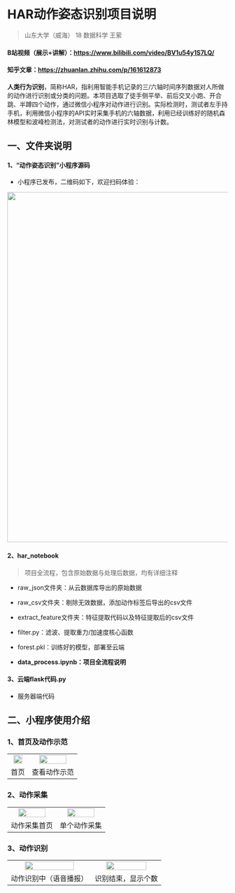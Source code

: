 # HAR动作姿态识别项目说明

> 山东大学（威海）   18 数据科学 王萦



#### B站视频（展示+讲解）：https://www.bilibili.com/video/BV1u54y1S7LQ/

#### 知乎文章：https://zhuanlan.zhihu.com/p/161612873



**人类行为识别**，简称HAR，指利用智能手机记录的三/六轴时间序列数据对人所做的动作进行识别或分类的问题。本项目选取了徒手侧平举、前后交叉小跑、开合跳、半蹲四个动作，通过微信小程序对动作进行识别。实际检测时，测试者左手持手机，利用微信小程序的API实时采集手机的六轴数据，利用已经训练好的随机森林模型和波峰检测法，对测试者的动作进行实时识别与计数。



## 一、文件夹说明

#### 1、“动作姿态识别”小程序源码

+ 小程序已发布，二维码如下，欢迎扫码体验：
<img src='https://img-blog.csdnimg.cn/20200726160736443.png?x-oss-process=image/watermark,type_ZmFuZ3poZW5naGVpdGk,shadow_10,text_aHR0cHM6Ly9ibG9nLmNzZG4ubmV0L3FxXzQ1NTE3Njcy,size_16,color_FFFFFF,t_70#pic_center' width='800px'>

#### 2、har_notebook

> 项目全流程，包含原始数据与处理后数据，均有详细注释

+ raw_json文件夹：从云数据库导出的原始数据

+ raw_csv文件夹：剔除无效数据，添加动作标签后导出的csv文件

+ extract_feature文件夹：特征提取代码以及特征提取后的csv文件

+ filter.py：滤波、提取重力/加速度核心函数

+ forest.pkl：训练好的模型，部署至云端

+ **data_process.ipynb：项目全流程说明**

  

#### 3、云端flask代码.py

* 服务器端代码



## 二、小程序使用介绍

### 1、首页及动作示范

<table>
    <tr>
        <td ><center><img src="https://img-blog.csdnimg.cn/20200726154913985.jpg?x-oss-process=image/watermark,type_ZmFuZ3poZW5naGVpdGk,shadow_10,text_aHR0cHM6Ly9ibG9nLmNzZG4ubmV0L3FxXzQ1NTE3Njcy,size_16,color_FFFFFF,t_70"  width="80%"></center></td>
        <td ><center><img src="https://img-blog.csdnimg.cn/20200726154913790.jpg?x-oss-process=image/watermark,type_ZmFuZ3poZW5naGVpdGk,shadow_10,text_aHR0cHM6Ly9ibG9nLmNzZG4ubmV0L3FxXzQ1NTE3Njcy,size_16,color_FFFFFF,t_70"  width="80%"></center></td>
    </tr>
    <tr>
        <td><center>首页</center></td>
        <td><center>查看动作示范</center> </td>
    </tr>
</table>




### 2、动作采集

<table>
    <tr>
        <td ><center><img src="https://img-blog.csdnimg.cn/20200726154914114.jpg?x-oss-process=image/watermark,type_ZmFuZ3poZW5naGVpdGk,shadow_10,text_aHR0cHM6Ly9ibG9nLmNzZG4ubmV0L3FxXzQ1NTE3Njcy,size_16,color_FFFFFF,t_70"  width="80%"> </center></td>
        <td ><center><img src="https://img-blog.csdnimg.cn/2020072615491489.jpg?x-oss-process=image/watermark,type_ZmFuZ3poZW5naGVpdGk,shadow_10,text_aHR0cHM6Ly9ibG9nLmNzZG4ubmV0L3FxXzQ1NTE3Njcy,size_16,color_FFFFFF,t_70"  width="80%"></center></td>
    </tr>
    <tr>
        <td><center>动作采集首页</center></td>
        <td><center>单个动作采集</center> </td>
    </tr>
</table>




### 3、动作识别

<table>
    <tr>
        <td ><center><img src="https://img-blog.csdnimg.cn/2020072615491411.jpg?x-oss-process=image/watermark,type_ZmFuZ3poZW5naGVpdGk,shadow_10,text_aHR0cHM6Ly9ibG9nLmNzZG4ubmV0L3FxXzQ1NTE3Njcy,size_16,color_FFFFFF,t_70"  width="80%"> </center></td>
        <td ><center><img src="https://img-blog.csdnimg.cn/2020072615491498.jpg?x-oss-process=image/watermark,type_ZmFuZ3poZW5naGVpdGk,shadow_10,text_aHR0cHM6Ly9ibG9nLmNzZG4ubmV0L3FxXzQ1NTE3Njcy,size_16,color_FFFFFF,t_70"  width="80%"></center></td>
    </tr>
    <tr>
        <td><center>动作识别中（语音播报）</center></td>
        <td><center>识别结束，显示个数</center> </td>
    </tr>
</table>




